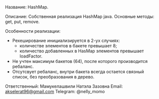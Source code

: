 Название:
HashMap.

Описание:
Собственная реализация HashMap java. Основные методы: get, put, remove.

Особенности реализации:
- Рехеширование инициализируется в 2-ух случиях:
	- количестве элементов в бакете превышает 8;
	- количество добавленных в HasMap элементов превышает loadFactor.
- Не учтен максимум бакетов (64), после которого производится ребаланс.
- Отсутсвует ребаланс, внутри бакета всегда остается связный список, без преобразования в дерево.

Ответственный: Мамукелашвили Натэла Зазовна
Email: akselerat96@gmail.com
Telegram: @nelly_momo
